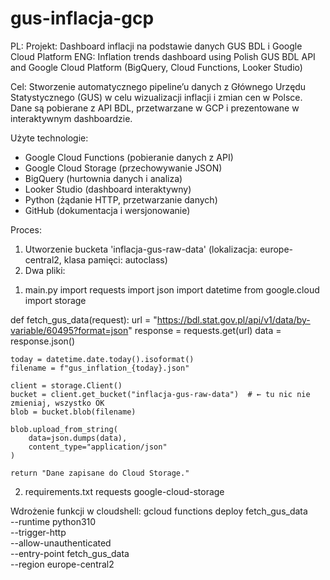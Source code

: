 # gus-inflacja-gcp
PL: Projekt: Dashboard inflacji na podstawie danych GUS BDL i Google Cloud Platform
ENG: Inflation trends dashboard using Polish GUS BDL API and Google Cloud Platform (BigQuery, Cloud Functions, Looker Studio)

Cel:
Stworzenie automatycznego pipeline’u danych z Głównego Urzędu Statystycznego (GUS) w celu wizualizacji inflacji i zmian cen w Polsce. Dane są pobierane z API BDL, przetwarzane w GCP i prezentowane w interaktywnym dashboardzie.

Użyte technologie:
- Google Cloud Functions (pobieranie danych z API)
- Google Cloud Storage (przechowywanie JSON)
- BigQuery (hurtownia danych i analiza)
- Looker Studio (dashboard interaktywny)
- Python (żądanie HTTP, przetwarzanie danych)
- GitHub (dokumentacja i wersjonowanie)

Proces:
1. Utworzenie bucketa 'inflacja-gus-raw-data' (lokalizacja: europe-central2, klasa pamięci: autoclass)
2. Dwa pliki:
1) main.py
import requests
import json
import datetime
from google.cloud import storage

def fetch_gus_data(request):
    url = "https://bdl.stat.gov.pl/api/v1/data/by-variable/60495?format=json"
    response = requests.get(url)
    data = response.json()

    today = datetime.date.today().isoformat()
    filename = f"gus_inflation_{today}.json"

    client = storage.Client()
    bucket = client.get_bucket("inflacja-gus-raw-data")  # ← tu nic nie zmieniaj, wszystko OK
    blob = bucket.blob(filename)

    blob.upload_from_string(
        data=json.dumps(data),
        content_type="application/json"
    )

    return "Dane zapisane do Cloud Storage."
2) requirements.txt
requests
google-cloud-storage

Wdrożenie funkcji w cloudshell:
gcloud functions deploy fetch_gus_data \
  --runtime python310 \
  --trigger-http \
  --allow-unauthenticated \
  --entry-point fetch_gus_data \
  --region europe-central2

